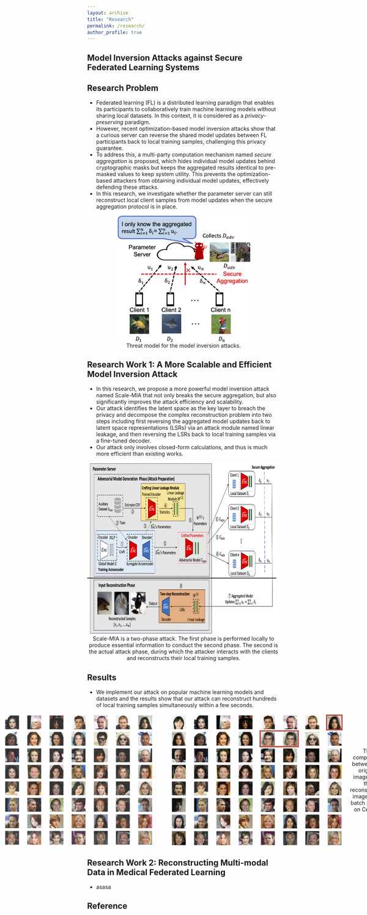 ```yaml
---
layout: archive
title: "Research"
permalink: /research/
author_profile: true
---
```


## Model Inversion Attacks against Secure Federated Learning Systems

## Research Problem
- Federated learning (FL) is a distributed learning paradigm that enables its participants to collaboratively train machine learning models without sharing local datasets. In this context, it is considered as a *privacy-preserving* paradigm. 
- However, recent optimization-based model inversion attacks show that a curious server can reverse the shared model updates between FL participants back to local training samples, challenging this privacy guarantee. 
- To address this, a multi-party computation mechanism named *secure aggregation* is proposed, which hides individual model updates behind cryptographic masks but keeps the aggregated results identical to pre-masked values to keep system utility. This prevents the optimization-based attackers from obtaining individual model updates, effectively defending these attacks.
- In this research, we investigate whether the parameter server can still reconstruct local client samples from model updates when the secure aggregation protocol is in place.

<figure style="text-align: center; margin: auto;">
  <img align="center" src="https://raw.githubusercontent.com/shishishi123/shishishi123.github.io/refs/heads/master/files/figures/ScaleMIA-ThreatModel.png" alt="Threat model" style="width:350px;height:auto; display: block; margin: auto;"/>
  <figcaption style="caption-side: bottom; text-align: center;">Threat model for the model inversion attacks.</figcaption>
</figure>

## Research Work 1: A More Scalable and Efficient Model Inversion Attack
- In this research, we propose a more powerful model inversion attack named Scale-MIA that not only breaks the secure aggregation, but also significantly improves the attack efficiency and scalability.
- Our attack identifies the latent space as the key layer to breach the privacy and decompose the complex reconstruction problem into two steps including first reversing the aggregated model updates back to latent space representations (LSRs) via an attack module named linear leakage, and then reversing the LSRs back to local training samples via a fine-tuned decoder.
- Our attack only involves closed-form calculations, and thus is much more efficient than existing works. 

<figure style="text-align: center; margin: auto;">
<img src="https://raw.githubusercontent.com/shishishi123/shishishi123.github.io/refs/heads/master/files/figures/Attackflow.png" alt="Attack flow" height="450"/>
<figcaption style="caption-side: bottom; text-align: center;">Scale-MIA is a two-phase attack. The first phase is performed locally to produce essential information to conduct the second phase. The second is the actual attack phase, during which the attacker interacts with the clients and reconstructs their local training samples.</figcaption>
</figure>

## Results
- We implement our attack on popular machine learning models and datasets and the results show that our attack can reconstruct hundreds of local training samples simultaneously within a few seconds.

<div style="display: flex; justify-content: center; align-items: center; gap: 20px;">
  <img src="https://raw.githubusercontent.com/shishishi123/shishishi123.github.io/refs/heads/master/files/figures/celeba_input_batch.png" alt="Image 1" style="width:450px; height:auto;"/>
  &nbsp;
  <img src="https://raw.githubusercontent.com/shishishi123/shishishi123.github.io/refs/heads/master/files/figures/celeba_recovered_batch.png" alt="Image 2" style="width:450px; height:auto;"/>
  <figcaption style="caption-side: bottom; text-align: center;">The comparison between the original images and the reconstructed images with batch size 64 on CelebA.</figcaption>
</div>

## Research Work 2: Reconstructing Multi-modal Data in Medical Federated Learning
- asasa


## Reference


